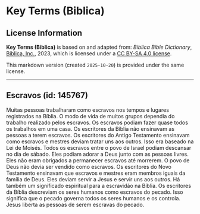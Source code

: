 # Key Terms (Biblica)

## License Information

**Key Terms (Biblica)** is based on and adapted from: _Biblica Bible Dictionary_, [Biblica, Inc.](https://www.biblica.com/), 2023, which is licensed under a [CC BY-SA 4.0 license](https://creativecommons.org/licenses/by-sa/4.0/legalcode.en).

This markdown version (created `2025-10-20`) is provided under the same license.



--------------------------------

## Escravos (id: 145767)

Muitas pessoas trabalharam como escravos nos tempos e lugares registrados na Bíblia. O modo de vida de muitos grupos dependia do trabalho realizado pelos escravos. Os escravos podiam fazer quase todos os trabalhos em uma casa. Os escritores da Bíblia não ensinavam as pessoas a terem escravos. Os escritores do Antigo Testamento ensinavam como escravos e mestres deviam tratar uns aos outros. Isso era baseado na Lei de Moisés. Todos os escravos entre o povo de Israel podiam descansar no dia de sábado. Eles podiam adorar a Deus junto com as pessoas livres. Eles não eram obrigados a permanecer escravos até morrerem. O povo de Deus não devia ser vendido como escravos. Os escritores do Novo Testamento ensinavam que escravos e mestres eram membros iguais da família de Deus. Eles deviam servir a Jesus e servir uns aos outros. Há também um significado espiritual para a escravidão na Bíblia. Os escritores da Bíblia descreviam os seres humanos como escravos do pecado. Isso significa que o pecado governa todos os seres humanos e os controla. Jesus liberta as pessoas de serem escravas do pecado.


